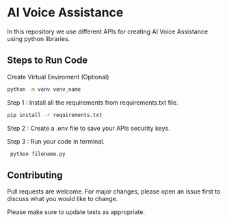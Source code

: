 # AI Voice Assistance

In this repository we use different APIs for creating AI Voice Assistance using python libraries.

## Steps to Run Code
Create Virtual Enviroment (Optional)

```bash
python -m venv venv_name
```

Step 1 : Install all the requirements from requirements.txt file.

```bash
pip install -r requirements.txt
```

Step 2 : Create a .env file to save your APIs security keys.

Step 3 : Run your code in terminal.

```bash
 python filename.py
```
## Contributing

Pull requests are welcome. For major changes, please open an issue first
to discuss what you would like to change.

Please make sure to update tests as appropriate.
